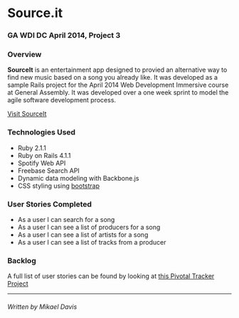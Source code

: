 # Source.it

### GA WDI DC April 2014, Project 3

### Overview

**SourceIt** is an entertainment app designed to provied an alternative way to find new music based on a song you already like. It was developed as a sample Rails project for the April 2014 Web Development Immersive course at General Assembly. It was developed over a one week sprint to model the agile software development process.

[Visit SourceIt](http://mighty-chamber-6763.herokuapp.com/)

### Technologies Used

* Ruby 2.1.1
* Ruby on Rails 4.1.1
* Spotify Web API
* Freebase Search API
* Dynamic data modeling with Backbone.js
* CSS styling using [bootstrap](http://getbootstrap.com/)

### User Stories Completed

* As a user I can search for a song
* As a user I can see a list of producers for a song
* As a user I can see a list of artists for a song
* As a user I can see a list of tracks from a producer



### Backlog

A full list of user stories can be found by looking at [this Pivotal Tracker Project](https://www.pivotaltracker.com/s/projects/1120976)

---
###### Written by Mikael Davis
